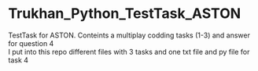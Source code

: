 # Trukhan_Python_TestTask_ASTON
TestTask for ASTON. Conteints a multiplay codding tasks (1-3) and answer for question 4  
I put into this repo different files with 3 tasks and one txt file and py file for task 4
